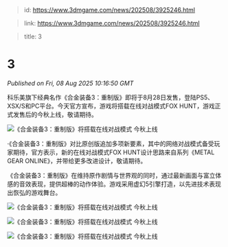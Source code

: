 > id: https://www.3dmgame.com/news/202508/3925246.html

> link: https://www.3dmgame.com/news/202508/3925246.html

> title: 3

# 3
_Published on Fri, 08 Aug 2025 10:16:50 GMT_

科乐美旗下经典名作《合金装备3：重制版》即将于8月28日发售，登陆PS5、XSX/S和PC平台。今天官方宣布，游戏将搭载在线对战模式FOX HUNT，游戏正式发售后的今秋上线，敬请期待。

![《合金装备3：重制版》将搭载在线对战模式 今秋上线](https://img.3dmgame.com/uploads/images/news/20250808/1754648168_750362_jpg_r.jpg)

·《合金装备3：重制版》对比原创版追加多项新要素，其中的网络对战模式备受玩家期待，官方表示，新的在线对战模式FOX HUNT设计思路来自系列《METAL GEAR ONLINE》，并带给更多改进设计，敬请期待。

《合金装备3：重制版》在维持原作剧情与世界观的同时，通过最新画面与富立体感的音效表现，提供超棒的动作体验。游戏采用虚幻5引擎打造，以先进技术表现出恢弘的游戏舞台。

![《合金装备3：重制版》将搭载在线对战模式 今秋上线](https://img.3dmgame.com/uploads/images/news/20250808/1754648177_404218_jpg_r.jpg)

![《合金装备3：重制版》将搭载在线对战模式 今秋上线](https://img.3dmgame.com/uploads/images/news/20250808/1754648178_212701_jpg_r.jpg)

![《合金装备3：重制版》将搭载在线对战模式 今秋上线](https://img.3dmgame.com/uploads/images/news/20250808/1754648178_630422_jpg_r.jpg)
